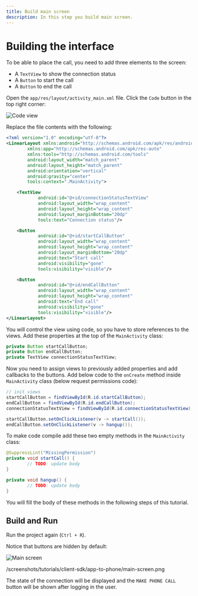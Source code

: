 ```yaml
---
title: Build main screen
description: In this step you build main screen.
---
```


# Building the interface

To be able to place the call, you need to add three elements to the screen:

* A `TextView` to show the connection status
* A `Button` to start the call
* A `Button` to end the call

Open the `app/res/layout/activity_main.xml` file. Click the `Code` button in the top right corner:

![Code view](/screenshots/tutorials/client-sdk/android-shared/show-code-view.png)

Replace the file contents with the following:

```xml
<?xml version="1.0" encoding="utf-8"?>
<LinearLayout xmlns:android="http://schemas.android.com/apk/res/android"
        xmlns:app="http://schemas.android.com/apk/res-auto"
        xmlns:tools="http://schemas.android.com/tools"
        android:layout_width="match_parent"
        android:layout_height="match_parent"
        android:orientation="vertical"
        android:gravity="center"
        tools:context=".MainActivity">

    <TextView
            android:id="@+id/connectionStatusTextView"
            android:layout_width="wrap_content"
            android:layout_height="wrap_content"
            android:layout_marginBottom="20dp"
            tools:text="Connection status"/>

    <Button
            android:id="@+id/startCallButton"
            android:layout_width="wrap_content"
            android:layout_height="wrap_content"
            android:layout_marginBottom="20dp"
            android:text="Start call"
            android:visibility="gone"
            tools:visibility="visible"/>

    <Button
            android:id="@+id/endCallButton"
            android:layout_width="wrap_content"
            android:layout_height="wrap_content"
            android:text="End call"
            android:visibility="gone"
            tools:visibility="visible"/>
</LinearLayout>
```

You will control the view using code, so you have to store references to the views. Add these properties at the top of the `MainActivity` class:

```java
private Button startCallButton;
private Button endCallButton;
private TextView connectionStatusTextView;
```

Now you need to assign views to previously added properties and add callbacks to the buttons. Add below code to the `onCreate` method inside `MainActivity` class (below request permissions code):

```java
// init views
startCallButton = findViewById(R.id.startCallButton);
endCallButton = findViewById(R.id.endCallButton);
connectionStatusTextView = findViewById(R.id.connectionStatusTextView);

startCallButton.setOnClickListener(v -> startCall());
endCallButton.setOnClickListener(v -> hangup());
```

To make code compile add these two empty methods in the `MainActivity` class:

```java
@SuppressLint("MissingPermission")
private void startCall() {
        // TODO: update body
}

private void hangup() {
        // TODO: update body
}
```

You will fill the body of these methods in the following steps of this tutorial.

## Build and Run

Run the project again (`Ctrl + R`).

Notice that buttons are hidden by default:

![Main screen](/screenshots/tutorials/client-sdk/app-to-phone/main-screen.png)

/screenshots/tutorials/client-sdk/app-to-phone/main-screen.png

The state of the connection will be displayed and the `MAKE PHONE CALL` button will be shown after logging in the user.
